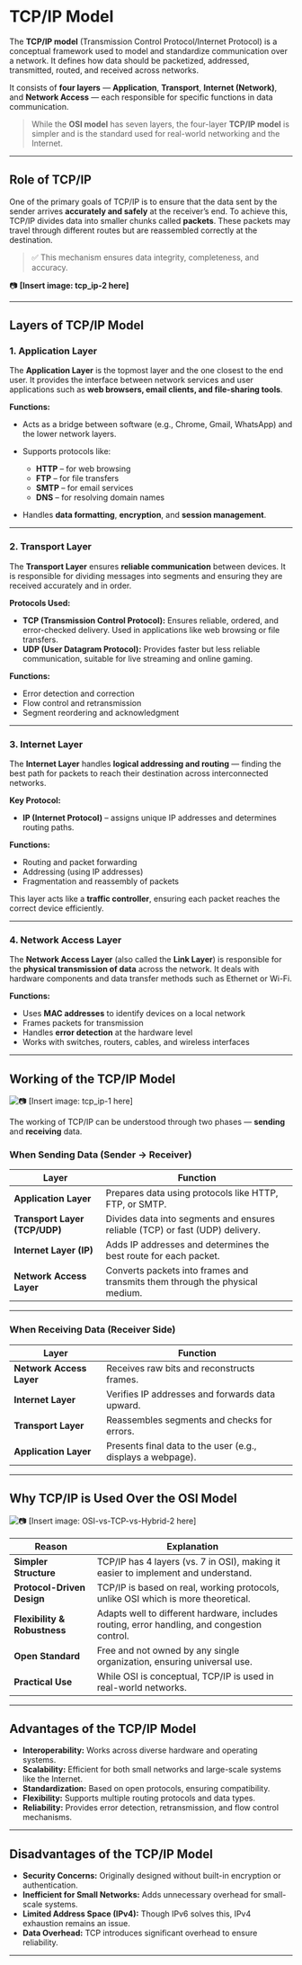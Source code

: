 

# **TCP/IP Model**


The **TCP/IP model** (Transmission Control Protocol/Internet Protocol) is a conceptual framework used to model and standardize communication over a network. It defines how data should be packetized, addressed, transmitted, routed, and received across networks.

It consists of **four layers** — **Application**, **Transport**, **Internet (Network)**, and **Network Access** — each responsible for specific functions in data communication.

> While the **OSI model** has seven layers, the four-layer **TCP/IP model** is simpler and is the standard used for real-world networking and the Internet.

---

## **Role of TCP/IP**

One of the primary goals of TCP/IP is to ensure that the data sent by the sender arrives **accurately and safely** at the receiver’s end.
To achieve this, TCP/IP divides data into smaller chunks called **packets**. These packets may travel through different routes but are reassembled correctly at the destination.

> ✅ This mechanism ensures data integrity, completeness, and accuracy.

📷 **[Insert image: tcp_ip-2 here]**

---

## **Layers of TCP/IP Model**

### **1. Application Layer**

The **Application Layer** is the topmost layer and the one closest to the end user. It provides the interface between network services and user applications such as **web browsers, email clients, and file-sharing tools**.

**Functions:**

* Acts as a bridge between software (e.g., Chrome, Gmail, WhatsApp) and the lower network layers.
* Supports protocols like:

  * **HTTP** – for web browsing
  * **FTP** – for file transfers
  * **SMTP** – for email services
  * **DNS** – for resolving domain names
* Handles **data formatting**, **encryption**, and **session management**.

---

### **2. Transport Layer**

The **Transport Layer** ensures **reliable communication** between devices. It is responsible for dividing messages into segments and ensuring they are received accurately and in order.

**Protocols Used:**

* **TCP (Transmission Control Protocol):**
  Ensures reliable, ordered, and error-checked delivery. Used in applications like web browsing or file transfers.
* **UDP (User Datagram Protocol):**
  Provides faster but less reliable communication, suitable for live streaming and online gaming.

**Functions:**

* Error detection and correction
* Flow control and retransmission
* Segment reordering and acknowledgment

---

### **3. Internet Layer**

The **Internet Layer** handles **logical addressing and routing** — finding the best path for packets to reach their destination across interconnected networks.

**Key Protocol:**

* **IP (Internet Protocol)** – assigns unique IP addresses and determines routing paths.

**Functions:**

* Routing and packet forwarding
* Addressing (using IP addresses)
* Fragmentation and reassembly of packets

This layer acts like a **traffic controller**, ensuring each packet reaches the correct device efficiently.

---

### **4. Network Access Layer**

The **Network Access Layer** (also called the **Link Layer**) is responsible for the **physical transmission of data** across the network. It deals with hardware components and data transfer methods such as Ethernet or Wi-Fi.

**Functions:**

* Uses **MAC addresses** to identify devices on a local network
* Frames packets for transmission
* Handles **error detection** at the hardware level
* Works with switches, routers, cables, and wireless interfaces

---

## **Working of the TCP/IP Model**

![📷 **\[Insert image: tcp_ip-1 here\]**](https://media.geeksforgeeks.org/wp-content/uploads/20250503155044094249/tcp_ip-1.webp)

The working of TCP/IP can be understood through two phases — **sending** and **receiving** data.

### **When Sending Data (Sender → Receiver)**

| Layer                         | Function                                                                      |
| ----------------------------- | ----------------------------------------------------------------------------- |
| **Application Layer**         | Prepares data using protocols like HTTP, FTP, or SMTP.                        |
| **Transport Layer (TCP/UDP)** | Divides data into segments and ensures reliable (TCP) or fast (UDP) delivery. |
| **Internet Layer (IP)**       | Adds IP addresses and determines the best route for each packet.              |
| **Network Access Layer**      | Converts packets into frames and transmits them through the physical medium.  |

---

### **When Receiving Data (Receiver Side)**

| Layer                    | Function                                                    |
| ------------------------ | ----------------------------------------------------------- |
| **Network Access Layer** | Receives raw bits and reconstructs frames.                  |
| **Internet Layer**       | Verifies IP addresses and forwards data upward.             |
| **Transport Layer**      | Reassembles segments and checks for errors.                 |
| **Application Layer**    | Presents final data to the user (e.g., displays a webpage). |

---

## **Why TCP/IP is Used Over the OSI Model**

![📷 **\[Insert image: OSI-vs-TCP-vs-Hybrid-2 here\]**](https://media.geeksforgeeks.org/wp-content/uploads/20230417045622/OSI-vs-TCP-vs-Hybrid-2.webp)

| **Reason**                   | **Explanation**                                                                              |
| ---------------------------- | -------------------------------------------------------------------------------------------- |
| **Simpler Structure**        | TCP/IP has 4 layers (vs. 7 in OSI), making it easier to implement and understand.            |
| **Protocol-Driven Design**   | TCP/IP is based on real, working protocols, unlike OSI which is more theoretical.            |
| **Flexibility & Robustness** | Adapts well to different hardware, includes routing, error handling, and congestion control. |
| **Open Standard**            | Free and not owned by any single organization, ensuring universal use.                       |
| **Practical Use**            | While OSI is conceptual, TCP/IP is used in real-world networks.                              |

---

## **Advantages of the TCP/IP Model**

* **Interoperability:** Works across diverse hardware and operating systems.
* **Scalability:** Efficient for both small networks and large-scale systems like the Internet.
* **Standardization:** Based on open protocols, ensuring compatibility.
* **Flexibility:** Supports multiple routing protocols and data types.
* **Reliability:** Provides error detection, retransmission, and flow control mechanisms.

---

## **Disadvantages of the TCP/IP Model**

* **Security Concerns:** Originally designed without built-in encryption or authentication.
* **Inefficient for Small Networks:** Adds unnecessary overhead for small-scale systems.
* **Limited Address Space (IPv4):** Though IPv6 solves this, IPv4 exhaustion remains an issue.
* **Data Overhead:** TCP introduces significant overhead to ensure reliability.

---